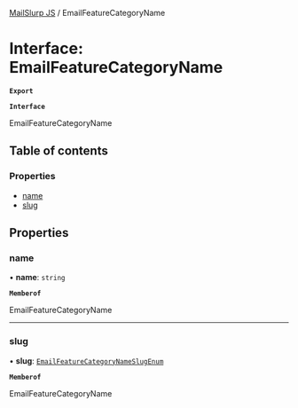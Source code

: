 [MailSlurp JS](../README.md) / EmailFeatureCategoryName

# Interface: EmailFeatureCategoryName

**`Export`**

**`Interface`**

EmailFeatureCategoryName

## Table of contents

### Properties

- [name](EmailFeatureCategoryName.md#name)
- [slug](EmailFeatureCategoryName.md#slug)

## Properties

### name

• **name**: `string`

**`Memberof`**

EmailFeatureCategoryName

___

### slug

• **slug**: [`EmailFeatureCategoryNameSlugEnum`](../enums/EmailFeatureCategoryNameSlugEnum.md)

**`Memberof`**

EmailFeatureCategoryName
